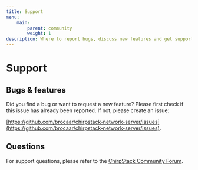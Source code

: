 ```yaml
---
title: Support
menu:
    main:
        parent: community
        weight: 1
description: Where to report bugs, discuss new features and get support from the community.
---
```


# Support

## Bugs & features

Did you find a bug or want to request a new feature? Please first check if
this issue has already been reported. If not, please create an issue:

[https://github.com/brocaar/chirpstack-network-server/issues](https://github.com/brocaar/chirpstack-network-server/issues).

## Questions

For support questions, please refer to the [ChirpStack Community Forum](https://forum.chirpstack.io/).
